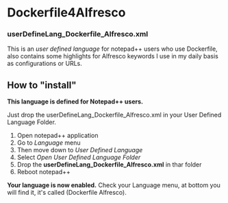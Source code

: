 # Dockerfile4Alfresco 
### userDefineLang_Dockerfile_Alfresco.xml

This is an _user defined language_ for notepad++ users who use Dockerfile, also contains some highlights for Alfresco keywords I use in my daily basis as configurations or URLs. 

## How to "install"

**This language is defined for Notepad++ users.**

Just drop the userDefineLang_Dockerfile_Alfresco.xml in your User Defined Language Folder. 

1. Open notepad++ application 
2. Go to _Language_ menu
3. Then move down to _User Defined Language_
4. Select _Open User Defined Language Folder_
5. Drop the **userDefineLang_Dockerfile_Alfresco.xml** in thar folder
6. Reboot notepad++

**Your language is now enabled.**
Check your Language menu, at bottom you will find it, it's called (Dockerfile Alfresco).
